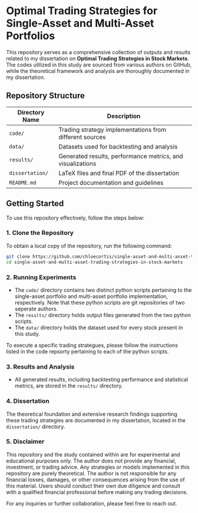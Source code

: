 # Optimal Trading Strategies for Single-Asset and Multi-Asset Portfolios

This repository serves as a comprehensive collection of outputs and results related to my dissertation on **Optimal Trading Strategies in Stock Markets**. The codes utilized in this study are sourced from various authors on GitHub, while the theoretical framework and analysis are thoroughly documented in my dissertation.

## Repository Structure

| Directory Name           | Description                                                            |
|--------------------------|------------------------------------------------------------------------|
| `code/`                  | Trading strategy implementations from different sources                |
| `data/`                  | Datasets used for backtesting and analysis                             |
| `results/`               | Generated results, performance metrics, and visualizations             |
| `dissertation/`          | LaTeX files and final PDF of the dissertation                          |
| `README.md`              | Project documentation and guidelines                                   |

## Getting Started

To use this repository effectively, follow the steps below:

### 1. Clone the Repository
To obtain a local copy of the repository, run the following command:
```bash
git clone https://github.com/chloecortis/single-asset-and-multi-asset-trading-strategies-in-stock-markets.git
cd single-asset-and-multi-asset-trading-strategies-in-stock-markets
```

### 2. Running Experiments
- The `code/` directory contains two distinct python scripts pertaining to the single-asset portfolio and multi-asset portfolio implementation, respectively. Note that these python scripts are git repositories of two seperate authors.
- The `results/` directory holds output files generated from the two python scripts.
- The `data/` directory holds the dataset used for every stock present in this study.

To execute a specific trading strategues, please follow the instructions listed in the code repsorty pertaining to each of the python scripts.

### 3. Results and Analysis
- All generated results, including backtesting performance and statistical metrics, are stored in the `results/` directory.

### 4. Dissertation
The theoretical foundation and extensive research findings supporting these trading strategies are documented in my dissertation, located in the `dissertation/` directory.

### 5. Disclaimer
This repository and the study contained within are for experimental and educational purposes only. The author does not provide any financial, investment, or trading advice. Any strategies or models implemented in this repository are purely theoretical. The author is not responsible for any financial losses, damages, or other consequences arising from the use of this material. Users should conduct their own due diligence and consult with a qualified financial professional before making any trading decisions.

For any inquiries or further collaboration, please feel free to reach out.

